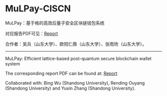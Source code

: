 # MuLPay-CISCN
MuLPay：基于格的高效后量子安全区块链钱包系统

对应报告PDF可见：[Report](https://github.com/pmgao/MuLPay-CISCN/blob/main/Report.pdf)

合作者：吴兵（山东大学）、欧阳仁鼎（山东大学）、张雨欣（山东大学）。

---------------------------------------------------------------------------------------------------------------------

MuLPay: Efficient lattice-based post-quantum secure blockchain wallet system

The corresponding report PDF can be found at: [Report](https://github.com/pmgao/MuLPay-CISCN/blob/main/Report.pdf)

Collaborated with: Bing Wu (Shandong University), Rending Ouyang (Shandong University) and Yuxin Zhang (Shandong University).
